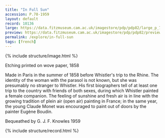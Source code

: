 ```yaml
---
title: "In Full Sun"
accession: P.78-1959
layout: default
record: 10136
large: https://data.fitzmuseum.cam.ac.uk/imagestore/pdp/pdp82/large_p_78_1959_201811_mfj22_dc2.jpg
preview: https://data.fitzmuseum.cam.ac.uk/imagestore/pdp/pdp82/preview_p_78_1959_201811_mfj22_dc2.jpg
permalink: /explore/in-full-sun
tags: [french]
---
```

{% include structure/image.html %}

Etching printed on wove paper, 1858

Made in Paris in the summer of 1858 before Whistler's trip to the Rhine. The identity of the woman with the parasol is not known, but she was presumably no stranger to Whistler. His first biographers tell of at least one trip to the country with friends of both sexes, during which Whistler painted a female companion. The feeling of sunshine and fresh air is in line with the growing tradition of plein air (open air) painting in France; in the same year, the young Claude Monet was encouraged to paint out of doors by the painter Eugène Boudin.

Bequeathed by G. J. F. Knowles 1959

{% include structure/record.html %}
